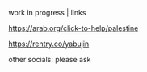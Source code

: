work in progress | links

https://arab.org/click-to-help/palestine

https://rentry.co/yabujin

other socials: please ask
